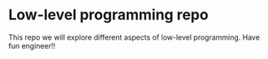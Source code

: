 # Low-level programming repo
This repo we will explore different aspects of low-level programming.
Have fun engineer!!
